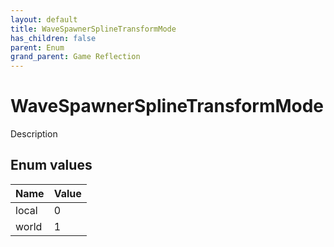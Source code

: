 ```yaml
---
layout: default
title: WaveSpawnerSplineTransformMode
has_children: false
parent: Enum
grand_parent: Game Reflection
---
```

# WaveSpawnerSplineTransformMode
Description 

## Enum values

| Name | Value |
|:----------|:--------------|
| local | 0 |
| world | 1 |

